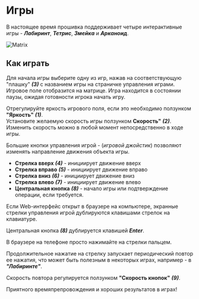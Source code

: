 # Игры

В настоящее время прошивка поддерживает четыре интерактивные игры - ***Лабиринт***, ***Тетрис***, ***Змейка*** и ***Арканоид***. 

![Matrix](https://github.com/vvip-68/LedPanelWiFi/blob/main/wiki/Games/p01.png)   

## Как играть

Для начала игры выберите одну из игр, нажав на соответствующую "плашку" ***(3)*** c названием игры на страничке управления играми.
Игровое поле отобразится на матрице. Игра находится в состоянии паузы, ожидая готовности игрока начать игру.

Отрегулируйте яркость игрового поля, если это необходимо ползунком **"Яркость"** ***(1)***.  
Установите желаемую скорость игры ползунком **Скорость"** ***(2)***. Изменить скорость можно в любой момент непосредственно в ходе игры.  

Большие кнопки управления игрой - (*игровой джойстик*) позволяют изменять направление движения объекта игры.  
- **Стрелка вверх** ***(4)*** - инициирует движение вверх  
- **Стрелка вправо** ***(5)*** - инициирует движение вправо  
- **Стрелка вниз** ***(6)*** - инициирует движение вниз  
- **Стрелка влево** ***(7)*** - инициирует движение влево  
- **Центральная кнопка** ***(8)*** - начало игры или подтверждение операции, если требуется.  

Если Web-интерфейс открыт в браузере на компьютере, экранные стрелки управления игрой дублируются клавишами стрелок на клавиатуре.  

Центральная кнопка ***(8)*** дублируется клавишей ***Enter***.  

В браузере на телефоне просто нажимайте на стрелки пальцем.  

Продолжительное нажатие на стрелку запускает периодический повтор ее нажатия, что может быть полезным в некоторых играх, например - в ***"Лабиринте"***.  

Скорость повтора регулируется ползунком **"Скорость кнопок"** ***(9)***.

Приятного времяпрепровождения и хороших результатов в играх!



